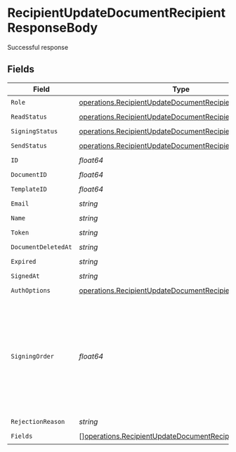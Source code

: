 # RecipientUpdateDocumentRecipientResponseBody

Successful response


## Fields

| Field                                                                                                                                | Type                                                                                                                                 | Required                                                                                                                             | Description                                                                                                                          |
| ------------------------------------------------------------------------------------------------------------------------------------ | ------------------------------------------------------------------------------------------------------------------------------------ | ------------------------------------------------------------------------------------------------------------------------------------ | ------------------------------------------------------------------------------------------------------------------------------------ |
| `Role`                                                                                                                               | [operations.RecipientUpdateDocumentRecipientRoleResponse](../../models/operations/recipientupdatedocumentrecipientroleresponse.md)   | :heavy_check_mark:                                                                                                                   | N/A                                                                                                                                  |
| `ReadStatus`                                                                                                                         | [operations.RecipientUpdateDocumentRecipientReadStatus](../../models/operations/recipientupdatedocumentrecipientreadstatus.md)       | :heavy_check_mark:                                                                                                                   | N/A                                                                                                                                  |
| `SigningStatus`                                                                                                                      | [operations.RecipientUpdateDocumentRecipientSigningStatus](../../models/operations/recipientupdatedocumentrecipientsigningstatus.md) | :heavy_check_mark:                                                                                                                   | N/A                                                                                                                                  |
| `SendStatus`                                                                                                                         | [operations.RecipientUpdateDocumentRecipientSendStatus](../../models/operations/recipientupdatedocumentrecipientsendstatus.md)       | :heavy_check_mark:                                                                                                                   | N/A                                                                                                                                  |
| `ID`                                                                                                                                 | *float64*                                                                                                                            | :heavy_check_mark:                                                                                                                   | N/A                                                                                                                                  |
| `DocumentID`                                                                                                                         | *float64*                                                                                                                            | :heavy_check_mark:                                                                                                                   | N/A                                                                                                                                  |
| `TemplateID`                                                                                                                         | *float64*                                                                                                                            | :heavy_check_mark:                                                                                                                   | N/A                                                                                                                                  |
| `Email`                                                                                                                              | *string*                                                                                                                             | :heavy_check_mark:                                                                                                                   | N/A                                                                                                                                  |
| `Name`                                                                                                                               | *string*                                                                                                                             | :heavy_check_mark:                                                                                                                   | N/A                                                                                                                                  |
| `Token`                                                                                                                              | *string*                                                                                                                             | :heavy_check_mark:                                                                                                                   | N/A                                                                                                                                  |
| `DocumentDeletedAt`                                                                                                                  | *string*                                                                                                                             | :heavy_check_mark:                                                                                                                   | N/A                                                                                                                                  |
| `Expired`                                                                                                                            | *string*                                                                                                                             | :heavy_check_mark:                                                                                                                   | N/A                                                                                                                                  |
| `SignedAt`                                                                                                                           | *string*                                                                                                                             | :heavy_check_mark:                                                                                                                   | N/A                                                                                                                                  |
| `AuthOptions`                                                                                                                        | [operations.RecipientUpdateDocumentRecipientAuthOptions](../../models/operations/recipientupdatedocumentrecipientauthoptions.md)     | :heavy_check_mark:                                                                                                                   | N/A                                                                                                                                  |
| `SigningOrder`                                                                                                                       | *float64*                                                                                                                            | :heavy_check_mark:                                                                                                                   | The order in which the recipient should sign the document. Only works if the document is set to sequential signing.                  |
| `RejectionReason`                                                                                                                    | *string*                                                                                                                             | :heavy_check_mark:                                                                                                                   | N/A                                                                                                                                  |
| `Fields`                                                                                                                             | [][operations.RecipientUpdateDocumentRecipientField](../../models/operations/recipientupdatedocumentrecipientfield.md)               | :heavy_check_mark:                                                                                                                   | N/A                                                                                                                                  |